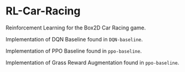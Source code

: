 # RL-Car-Racing

Reinforcement Learning for the Box2D Car Racing game.

Implementation of DQN Baseline found in `DQN-baseline`.

Implementation of PPO Baseline found in `ppo-baseline`.

Implementation of Grass Reward Augmentation found in `ppo-baseline`.
